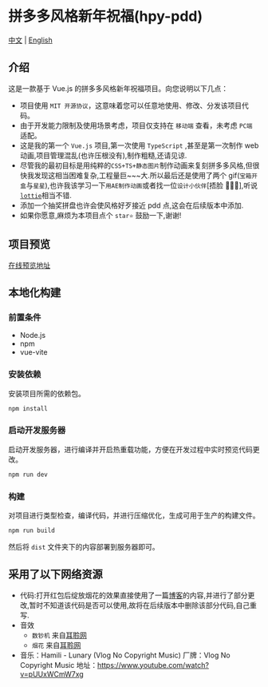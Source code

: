 # 拼多多风格新年祝福(hpy-pdd)

[中文](README_ZH.md) | [English](README.md)

## 介绍

这是一款基于 Vue.js 的拼多多风格新年祝福项目。向您说明以下几点：

- 项目使用 `MIT 开源协议`，这意味着您可以任意地使用、修改、分发该项目代码。
- 由于开发能力限制及使用场景考虑，项目仅支持在 `移动端` 查看，未考虑 `PC端` 适配。
- 这是我的第一个 `Vue.js` 项目,第一次使用 `TypeScript` ,甚至是第一次制作 web 动画,项目管理混乱(也许压根没有),制作粗糙,还请见谅.
- 尽管我的最初目标是用纯粹的`CSS+TS+静态图片`制作动画来复刻拼多多风格,但很快我发现这相当困难复杂,工程量巨~~~大.所以最后还是使用了两个 gif(`宝箱开盒`与`星星`),也许我该学习一下`用AE制作动画`或者找一位`设计小伙伴`[捂脸 🤦😵‍💫],听说[`lottie`](https://gw.alipayobjects.com/mdn/rms_04f0aa/afts/img/A*ZPyTSLUvGEsAAAAAAAAAAABjARQnAQ)相当不错.
- 添加一个抽奖拼盘也许会使风格好歹接近 pdd 点,这会在后续版本中添加.
- 如果你愿意,麻烦为本项目点个 `star⭐` 鼓励一下,谢谢!

## 项目预览

[在线预览地址](https://pdd-zhufu.netlify.app/)

## 本地化构建

### 前置条件

- Node.js
- npm
- vue-vite

### 安装依赖

安装项目所需的依赖包。

```sh
npm install
```

### 启动开发服务器

启动开发服务器，进行编译并开启热重载功能，方便在开发过程中实时预览代码更改。

```sh
npm run dev
```

### 构建

对项目进行类型检查，编译代码，并进行压缩优化，生成可用于生产的构建文件。

```sh
npm run build
```

然后将 `dist` 文件夹下的内容部署到服务器即可。

## 采用了以下网络资源

- 代码:打开红包后绽放烟花的效果直接使用了一篇[博客](https://blog.csdn.net/wrz2018/article/details/135275742)的内容,并进行了部分更改,暂时不知道该代码是否可以使用,故将在后续版本中删除该部分代码,自己重写.
- 音效
  - `数钞机` 来自[耳聆网](https://www.ear0.com/)
  - `烟花` 来自[耳聆网](https://www.ear0.com/)
- 音乐：Hamili - Lunary (Vlog No Copyright Music) 厂牌：Vlog No Copyright Music
  地址：https://www.youtube.com/watch?v=pUUxWCmW7xg
